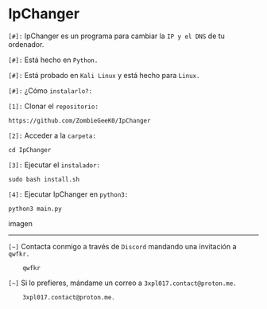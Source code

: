 # IpChanger

`[#]:` IpChanger es un programa para cambiar la `IP y el DNS` de tu ordenador.

`[#]:` Está hecho en `Python.`

`[#]:` Está probado en `Kali Linux` y está hecho para `Linux.`

`[#]:` ¿Cómo `instalarlo?:`

`[1]:` Clonar el `repositorio:`

    https://github.com/ZombieGeeK0/IpChanger
`[2]:` Acceder a la `carpeta:`

    cd IpChanger
`[3]:` Ejecutar el `instalador:`

    sudo bash install.sh
`[4]:` Ejecutar IpChanger en `python3:`

    python3 main.py

imagen

<hr>

`[~]` Contacta conmigo a través de `Discord` mandando una invitación a `qwfkr.`

        qwfkr
`[~]` Si lo prefieres, mándame un correo a `3xpl017.contact@proton.me.`

        3xpl017.contact@proton.me.
